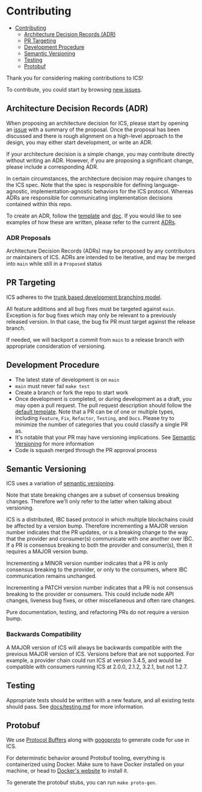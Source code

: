 # Contributing

- [Contributing](#contributing)
  - [Architecture Decision Records (ADR)](#architecture-decision-records-adr)
  - [PR Targeting](#pr-targeting)
  - [Development Procedure](#development-procedure)
  - [Semantic Versioning](#semantic-versioning)
  - [Testing](#testing)
  - [Protobuf](#protobuf)

Thank you for considering making contributions to ICS!

To contribute, you could start by browsing [new issues](https://github.com/cosmos/interchain-security/issues).

## Architecture Decision Records (ADR)

When proposing an architecture decision for ICS, please start by opening an [issue](https://github.com/cosmos/interchain-security/issues/new/choose) with a summary of the proposal. Once the proposal has been discussed and there is rough alignment on a high-level approach to the design, you may either start development, or write an ADR.

If your architecture decision is a simple change, you may contribute directly without writing an ADR. However, if you are proposing a significant change, please include a corresponding ADR.

In certain circumstances, the architecture decision may require changes to the ICS spec. Note that the spec is responsible for defining language-agnostic, implementation-agnostic behaviors for the ICS protocol. Whereas ADRs are responsible for communicating implementation decisions contained within this repo.

To create an ADR, follow the [template](https://github.com/cosmos/interchain-security/blob/main/docs/architecture/adr-template.md) and [doc](https://github.com/cosmos/interchain-security/blob/main/docs/architecture/README.md). If you would like to see examples of how these are written, please refer to the current [ADRs](https://github.com/cosmos/interchain-security/tree/main/docs/architecture).

### ADR Proposals

Architecture Decision Records (ADRs) may be proposed by any contributors or maintainers of ICS. ADRs are intended to be iterative, and may be merged into `main` while still in a `Proposed` status

## PR Targeting

ICS adheres to the [trunk based development branching model](https://trunkbaseddevelopment.com/).

All feature additions and all bug fixes must be targeted against `main`. Exception is for bug fixes which may only be relevant to a previously released version. In that case, the bug fix PR must target against the release branch.

If needed, we will backport a commit from `main` to a release branch with appropriate consideration of versioning.

## Development Procedure

- The latest state of development is on `main`
- `main` must never fail `make test`
- Create a branch or fork the repo to start work
- Once development is completed, or during development as a draft, you may open a pull request. The pull request description should follow the [default template](./.github/PULL_REQUEST_TEMPLATE.md). Note that a PR can be of one or multiple types, including `Feature`, `Fix`, `Refactor`, `Testing`, and `Docs`. Please try to minimize the number of categories that you could classify a single PR as.
- It's notable that your PR may have versioning implications. See [Semantic Versioning](#semantic-versioning) for more information
- Code is squash merged through the PR approval process

## Semantic Versioning

ICS uses a variation of [semantic versioning](https://semver.org/).

Note that state breaking changes are a subset of consensus breaking changes. Therefore we'll only refer to the latter when talking about versioning.

ICS is a distributed, IBC based protocol in which multiple blockchains could be affected by a version bump. Therefore incrementing a MAJOR version number indicates that the PR updates, or is a breaking change to the way that the provider and consumer(s) communicate with one another over IBC. If a PR is consensus breaking to both the provider and consumer(s), then it requires a MAJOR version bump.

Incrementing a MINOR version number indicates that a PR is only consensus breaking to the provider, or only to the consumers, where IBC communication remains unchanged.

Incrementing a PATCH version number indicates that a PR is not consensus breaking to the provider or consumers. This could include node API changes, liveness bug fixes, or other miscellaneous and often rare changes.

Pure documentation, testing, and refactoring PRs do not require a version bump.

### Backwards Compatibility

A MAJOR version of ICS will always be backwards compatible with the previous MAJOR version of ICS. Versions before that are not supported. For example, a provider chain could run ICS at version 3.4.5, and would be compatible with consumers running ICS at 2.0.0, 2.1.2, 3.2.1, but not 1.2.7.

## Testing

Appropriate tests should be written with a new feature, and all existing tests should pass. See [docs/testing.md](./docs/testing.md) for more information.

## Protobuf

We use [Protocol Buffers](https://developers.google.com/protocol-buffers) along with [gogoproto](https://github.com/gogo/protobuf) to generate code for use in ICS.

For determinstic behavior around Protobuf tooling, everything is containerized using Docker. Make sure to have Docker installed on your machine, or head to [Docker's website](https://docs.docker.com/get-docker/) to install it.

To generate the protobuf stubs, you can run `make proto-gen`.
